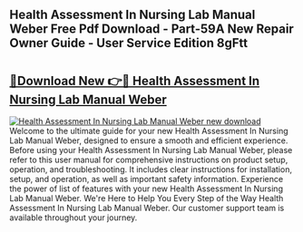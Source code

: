 ## Health Assessment In Nursing Lab Manual Weber Free Pdf Download - Part-59A New Repair Owner Guide - User Service Edition 8gFtt

# <h2><a href="http://bc46834.oget.top/?id=Health+Assessment+In+Nursing+Lab+Manual+Weber">🔗Download New 👉🔴 Health Assessment In Nursing Lab Manual Weber</a></h2>

[![Health Assessment In Nursing Lab Manual Weber new download](https://i.imgur.com/5g1atiW.png)](http://bc46834.oget.top/?id=Health+Assessment+In+Nursing+Lab+Manual+Weber)
Welcome to the ultimate guide for your new Health Assessment In Nursing Lab Manual Weber, designed to ensure a smooth and efficient experience. Before using your Health Assessment In Nursing Lab Manual Weber, please refer to this user manual for comprehensive instructions on product setup, operation, and troubleshooting. It includes clear instructions for installation, setup, and operation, as well as important safety information. Experience the power of list of features with your new Health Assessment In Nursing Lab Manual Weber. We're Here to Help You Every Step of the Way Health Assessment In Nursing Lab Manual Weber. Our customer support team is available throughout your journey.
